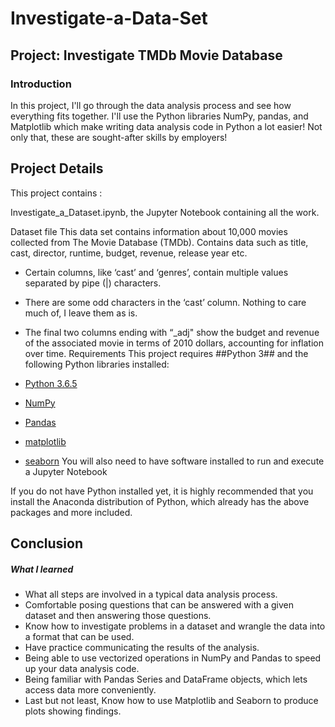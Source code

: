 # Investigate-a-Data-Set
## Project: Investigate TMDb Movie Database

###  Introduction
In this project, I'll go through the data analysis process and see how everything fits together. I'll use the Python libraries NumPy, pandas, and Matplotlib which make writing data analysis code in Python a lot easier! Not only that, these are sought-after skills by employers!


## Project Details
This project contains :

Investigate_a_Dataset.ipynb, the Jupyter Notebook containing all the work.

Dataset file
This data set contains information about 10,000 movies collected from The Movie Database (TMDb). Contains data such as title, cast, director, runtime, budget, revenue, release year etc.

- Certain columns, like ‘cast’ and ‘genres’, contain multiple values separated by pipe (|) characters.
- There are some odd characters in the ‘cast’ column. Nothing to care much of, I leave them as is.
- The final two columns ending with “_adj" show the budget and revenue of the associated movie in terms of 2010 dollars, accounting for inflation over time.
Requirements
This project requires ##Python 3## and the following Python libraries installed:

- [Python 3.6.5](https://www.python.org/downloads/release/python-365/)
- [NumPy](http://www.numpy.org/)
- [Pandas](http://pandas.pydata.org/)
- [matplotlib](http://matplotlib.org/)
- [seaborn](https://seaborn.pydata.org/installing.html)
You will also need to have software installed to run and execute a Jupyter Notebook

If you do not have Python installed yet, it is highly recommended that you install the Anaconda distribution of Python, which already has the above packages and more included.

## Conclusion
##### What I learned
- What all steps are involved in a typical data analysis process.
- Comfortable posing questions that can be answered with a given dataset and then answering those questions.
- Know how to investigate problems in a dataset and wrangle the data into a format that can be used.
- Have practice communicating the results of the analysis.
- Being able to use vectorized operations in NumPy and Pandas to speed up your data analysis code.
- Being familiar with Pandas Series and DataFrame objects, which lets access data more conveniently.
- Last but not least, Know how to use Matplotlib and Seaborn to produce plots showing findings.